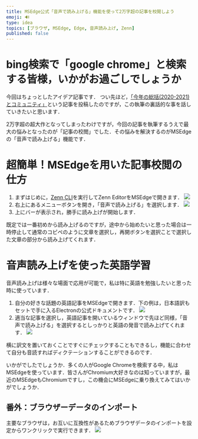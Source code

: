 ```yaml
---
title: MSEdge公式「音声で読み上げる」機能を使って2万字超の記事を校閲しよう
emoji: 🔊
type: idea
topics: [ブラウザ, MSEdge, Edge, 音声読み上げ, Zenn]
published: false
---
```


# bing検索で「google chrome」と検索する皆様，いかがお過ごしでしょうか

今回はちょっとしたアイデア記事です．
つい先ほど，[「今年の総括(2020-2021)とコミュニティ」](https://zenn.dev/streamwest1629/articles/annual_summary-2020to2021)という記事を投稿したのですが，この執筆の裏話的な事を話していきたいと思います．

2万字超の超大作となってしまったわけですが，今回の記事を執筆するうえで最大の悩みとなったのが「記事の校閲」でした．その悩みを解決するのがMSEdgeの「音声で読み上げる」機能です．

# 超簡単！MSEdgeを用いた記事校閲の仕方

1. まずはじめに，[Zenn CLI](https://zenn.dev/zenn/articles/install-zenn-cli)を実行してZenn EditorをMSEdgeで開きます．
![](https://storage.googleapis.com/zenn-user-upload/018e5d53a003-20211205.png)
1. 右上にあるメニューボタンを開き，「音声で読み上げる」を選択します．
![](https://storage.googleapis.com/zenn-user-upload/1bbfac5489f1-20211205.png)
1. 上にバーが表示され，勝手に読み上げが開始します．

既定では一番初めから読み上げるのですが，途中から始めたいと思った場合は一時停止して通常のコピペのように文章を選択し，再開ボタンを選択ことで選択した文章の部分から読み上げてくれます．

# 音声読み上げを使った英語学習
音声読み上げは様々な場面で応用が可能で，私は特に英語を勉強したいと思った時に使っています．

1. 自分の好きな話題の英語記事をMSEdgeで開きます．下の例は，日本語訳もセットで手に入るElectronの公式ドキュメントです．
![](https://storage.googleapis.com/zenn-user-upload/d67ac3faf93c-20211205.png)
1. 適当な記事を選択し，英語記事を開いているウィンドウで先ほど同様，「音声で読み上げる」を選択するとしっかりと英語の発音で読み上げてくれます．
![](https://storage.googleapis.com/zenn-user-upload/9a4cbf572409-20211205.png)

横に訳文を置いておくことですぐにチェックすることもできるし，機能に合わせて自分も音読すればディクテーションすることができるのです．

いかがでしたでしょうか．多くの人がGoogle Chromeを検索する中，私はMSEdgeを使っています．皆さんがChromium大好きなのは知っていますが，最近のMSEdgeもChromiumですし，この機会にMSEdgeに乗り換えてみてはいかがでしょうか．

## 番外：ブラウザーデータのインポート
主要なブラウザは，お互いに互換性があるためブラウザデータのインポートを設定からワンクリックで実行できます．
![](https://storage.googleapis.com/zenn-user-upload/91863c97f30a-20211205.png)
